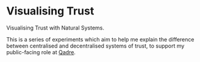 # Visualising Trust

Visualising Trust with Natural Systems.

This is a series of experiments which aim to help me explain the difference between centralised and decentralised systems of trust, to support my public-facing role at [Qadre](https://www.qad.re/).
